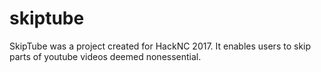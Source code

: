 # skiptube
SkipTube was a project created for HackNC 2017. It enables users to skip parts of youtube videos deemed nonessential.
